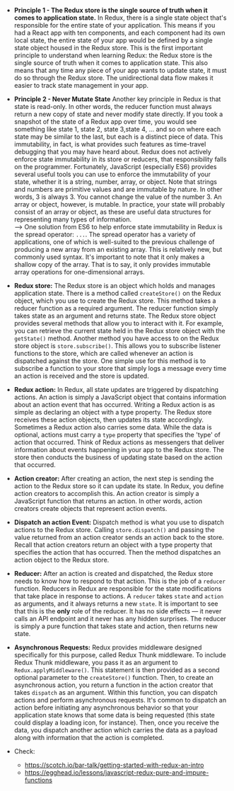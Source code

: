 - **Principle 1 - The Redux store is the single source of truth when it comes to application state.** In Redux, there is a single state object that's responsible for the entire state of your application. This means if you had a React app with ten components, and each component had its own local state, the entire state of your app would be defined by a single state object housed in the Redux store. This is the first important principle to understand when learning Redux: the Redux store is the single source of truth when it comes to application state. This also means that any time any piece of your app wants to update state, it must do so through the Redux store. The unidirectional data flow makes it easier to track state management in your app.

- **Principle 2 - Never Mutate State** Another key principle in Redux is that state is read-only. In other words, the reducer function must always return a new copy of state and never modify state directly. If you took a snapshot of the state of a Redux app over time, you would see something like state 1, state 2, state 3,state 4, ... and so on where each state may be similar to the last, but each is a distinct piece of data. This immutability, in fact, is what provides such features as time-travel debugging that you may have heard about. Redux does not actively enforce state immutability in its store or reducers, that responsibility falls on the programmer. Fortunately, JavaScript (especially ES6) provides several useful tools you can use to enforce the immutability of your state, whether it is a string, number, array, or object. Note that strings and numbers are primitive values and are immutable by nature. In other words, 3 is always 3. You cannot change the value of the number 3. An array or object, however, is mutable. In practice, your state will probably consist of an array or object, as these are useful data structures for representing many types of information. <br>--> One solution from ES6 to help enforce state immutability in Redux is the spread operator: `...`. The spread operator has a variety of applications, one of which is well-suited to the previous challenge of producing a new array from an existing array. This is relatively new, but commonly used syntax. It's important to note that it only makes a shallow copy of the array. That is to say, it only provides immutable array operations for one-dimensional arrays.

- **Redux store:** The Redux store is an object which holds and manages application state. There is a method called `createStore()` on the Redux object, which you use to create the Redux store. This method takes a reducer function as a required argument. The reducer function simply takes state as an argument and returns state. The Redux store object provides several methods that allow you to interact with it. For example, you can retrieve the current state held in the Redux store object with the `getState()` method. Another method you have access to on the Redux store object is `store.subscribe()`. This allows you to subscribe listener functions to the store, which are called whenever an action is dispatched against the store. One simple use for this method is to subscribe a function to your store that simply logs a message every time an action is received and the store is updated.

- **Redux action:** In Redux, all state updates are triggered by dispatching actions. An action is simply a JavaScript object that contains information about an action event that has occurred. Writing a Redux action is as simple as declaring an object with a type property. The Redux store receives these action objects, then updates its state accordingly. Sometimes a Redux action also carries some data. While the data is optional, actions must carry a `type` property that specifies the 'type' of action that occurred. Think of Redux actions as messengers that deliver information about events happening in your app to the Redux store. The store then conducts the business of updating state based on the action that occurred.

- **Action creator:** After creating an action, the next step is sending the action to the Redux store so it can update its state. In Redux, you define action creators to accomplish this. An action creator is simply a JavaScript function that returns an action. In other words, action creators create objects that represent action events.

- **Dispatch an action Event:** Dispatch method is what you use to dispatch actions to the Redux store. Calling `store.dispatch()` and passing the value returned from an action creator sends an action back to the store. Recall that action creators return an object with a type property that specifies the action that has occurred. Then the method dispatches an action object to the Redux store.

- **Reducer:** After an action is created and dispatched, the Redux store needs to know how to respond to that action. This is the job of a `reducer` function. Reducers in Redux are responsible for the state modifications that take place in response to actions. A `reducer` takes `state` and `action` as arguments, and it always returns a new `state`. It is important to see that this is the **only** role of the reducer. It has no side effects — it never calls an API endpoint and it never has any hidden surprises. The reducer is simply a pure function that takes state and action, then returns new state.

- **Asynchronous Requests:** Redux provides middleware designed specifically for this purpose, called Redux Thunk middleware. To include Redux Thunk middleware, you pass it as an argument to `Redux.applyMiddleware()`. This statement is then provided as a second optional parameter to the `createStore()` function. Then, to create an asynchronous action, you return a function in the action creator that takes `dispatch` as an argument. Within this function, you can dispatch actions and perform asynchronous requests. It's common to dispatch an action before initiating any asynchronous behavior so that your application state knows that some data is being requested (this state could display a loading icon, for instance). Then, once you receive the data, you dispatch another action which carries the data as a payload along with information that the action is completed.

- Check:
  - https://scotch.io/bar-talk/getting-started-with-redux-an-intro
  - https://egghead.io/lessons/javascript-redux-pure-and-impure-functions
